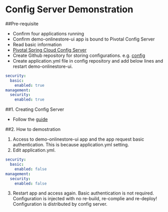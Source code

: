 # Config Server Demonstration

##Pre-requisite
 * Confirm four applications running
 * Confirm demo-onlinestore-ui app is bound to Pivotal Config Server
 * Read basic information
  * [Pivotal Spring Cloud Config Server](http://docs.pivotal.io/spring-cloud-services/config-server/)
 * Create Github repository for storing configurations. e.g. [config](https://github.com/tkaburagi1214/config)
 * Create application.yml file in config repository and add below lines and restart demo-onlinestore-ui.
```yml
security:
  basic:
    enabled: true
management:
  security:
    enabled: true
```
 
##1. Creating Config Server
 * Follow the [guide](http://docs.pivotal.io/spring-cloud-services/config-server/creating-an-instance.html)

##2. How to demostration
1. Access to demo-onlinestore-ui app and the app request basic authentication. This is because application.yml setting.
2. Edit application.yml.
```yml
security:
  basic:
    enabled: false
management:
  security:
    enabled: false
```
3. Restart app and access again. Basic authentication is not required. Configuration is injected with no re-build, re-complie and re-deploy! Configuration is distributed by config server.

